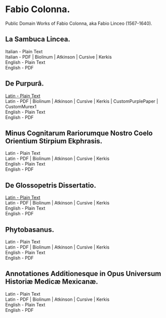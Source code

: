 # Fabio Colonna.

Public Domain Works of Fabio Colonna, aka Fabio Linceo (1567-1640).

## La Sambuca Lincea.

Italian - Plain Text  
Italian - PDF | Biolinum | Atkinson | Cursive | Kerkis  
English - Plain Text  
English - PDF  

## De Purpurâ.

[Latin - Plain Text](de-purpura/full-text-latin.md)  
Latin - PDF | Biolinum | Atkinson | Cursive | Kerkis | CustomPurplePaper | CustomMurex1  
English - Plain Text  
English - PDF  

## Minus Cognitarum Rariorumque Nostro Coelo Orientium Stirpium Ekphrasis.

Latin - Plain Text  
Latin - PDF | Biolinum | Atkinson | Cursive | Kerkis  
English - Plain Text  
English - PDF  

## De Glossopetris Dissertatio.

[Latin - Plain Text](https://github.com/solaranamnesis/fabio-colonna/blob/main/de-purpura/full-text-latin.md#de-glossopetris-dissertatio-1)  
Latin - PDF | Biolinum | Atkinson | Cursive | Kerkis  
English - Plain Text  
English - PDF  

## Phytobasanus.

Latin - Plain Text  
Latin - PDF | Biolinum | Atkinson | Cursive | Kerkis  
English - Plain Text  
English - PDF  

## Annotationes Additionesque in Opus Universum Historiæ Medicæ Mexicanæ.

Latin - Plain Text  
Latin - PDF | Biolinum | Atkinson | Cursive | Kerkis  
English - Plain Text  
English - PDF  
